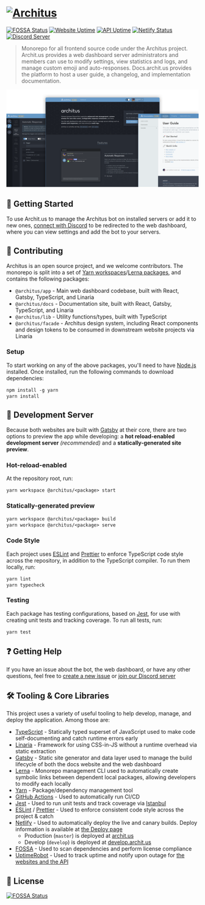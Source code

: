 <h1><a href="https://archit.us/"><img alt="Architus" width="340" src="https://raw.githubusercontent.com/architus/archit.us/develop/.shared/readme-logo.svg" /></a></h1>

[![FOSSA Status](https://app.fossa.com/api/projects/git%2Bgithub.com%2Farchitus%2Farchit.us.svg?type=shield)](https://app.fossa.com/projects/git%2Bgithub.com%2Farchitus%2Farchit.us?ref=badge_shield) [![Website Uptime](https://img.shields.io/uptimerobot/ratio/7/m782992402-55108abd64186f416df0be18.svg?label=website%20uptime)](https://status.archit.us/) [![API Uptime](https://img.shields.io/uptimerobot/ratio/7/m782992399-3443671051db8aeaecfe7434.svg?label=API%20uptime)](https://status.archit.us/) [![Netlify Status](https://api.netlify.com/api/v1/badges/bbdc33fe-8cac-4466-beaa-97ea193d92f9/deploy-status)](https://app.netlify.com/sites/architus/deploys)  [![Discord Server](https://img.shields.io/discord/607637793107345431?color=7289DA&logo=discord&logoColor=white)](https://discord.gg/FpyhED)

> Monorepo for all frontend source code under the Architus project. Archit.us provides a web dashboard server administrators and members can use to modify settings, view statistics and logs, and manage custom emoji and auto-responses. Docs.archit.us provides the platform to host a user guide, a changelog, and implementation documentation.

[![Web dashboard](./.shared/readme-thumbnail.png)](https://archit.us/app)

## 🚀 Getting Started

To use Archit.us to manage the Architus bot on installed servers or add it to new ones, [connect with Discord](https://api.archit.us/session/login) to be redirected to the web dashboard, where you can view settings and add the bot to your servers.

## 💁 Contributing

Architus is an open source project, and we welcome contributors. The monorepo is split into a set of [Yarn workspaces](https://classic.yarnpkg.com/en/docs/workspaces/)/[Lerna packages](https://lerna.js.org/), and contains the following packages:

- `@architus/app` - Main web dashboard codebase, built with React, Gatsby, TypeScript, and Linaria
- `@architus/docs` - Documentation site, built with React, Gatsby, TypeScript, and Linaria
- `@architus/lib` - Utility functions/types, built with TypeScript
- `@architus/facade` - Architus design system, including React components and design tokens to be consumed in downstream website projects via Linaria

### Setup

To start working on any of the above packages, you'll need to have [Node.js](https://nodejs.org/en/download/) installed. Once installed, run the following commands to download dependencies:

```console
npm install -g yarn
yarn install
```

## 📡 Development Server

Because both websites are built with [Gatsby](https://gatsbyjs.org) at their core, there are two options to preview the app while developing: a **hot reload-enabled development server** *(recommended)* and a **statically-generated site preview**.

### Hot-reload-enabled

At the repository root, run:

```console
yarn workspace @architus/<package> start
```

### Statically-generated preview

```console
yarn workspace @architus/<package> build
yarn workspace @architus/<package> serve
```

### Code Style

Each project uses [ESLint](https://eslint.org/) and [Prettier](https://prettier.io/) to enforce TypeScript code style across the repository, in addition to the TypeScript compiler. To run them locally, run:

```console
yarn lint
yarn typecheck
```

### Testing

Each package has testing configurations, based on [Jest](https://jestjs.io/), for use with creating unit tests and tracking coverage. To run all tests, run:

```console
yarn test
```

## ❓ Getting Help

If you have an issue about the bot, the web dashboard, or have any other questions, feel free to [create a new issue](https://github.com/architus/archit.us/issues/new) or [join our Discord server](https://discord.gg/FpyhED)

## 🛠 Tooling & Core Libraries

This project uses a variety of useful tooling to help develop, manage, and deploy the application. Among those are:

- [TypeScript](https://www.typescriptlang.org/) - Statically typed superset of JavaScript used to make code self-documenting and catch runtime errors early
- [Linaria](https://github.com/callstack/linaria) - Framework for using CSS-in-JS without a runtime overhead via static extraction
- [Gatsby](https://gatsbyjs.org) - Static site generator and data layer used to manage the build lifecycle of both the docs website and the web dashboard
- [Lerna](https://lerna.js.org/) - Monorepo management CLI used to automatically create symbolic links between dependent local packages, allowing developers to modify each locally
- [Yarn](https://yarnpkg.com/) - Package/dependency management tool
- [GitHub Actions](https://github.com/features/actions) - Used to automatically run CI/CD
- [Jest](https://jestjs.io/) - Used to run unit tests and track coverage via [Istanbul](https://istanbul.js.org/)
- [ESLint](https://eslint.org/) / [Prettier](https://prettier.io/) - Used to enforce consistent code style across the project & catch
- [Netlify](https://www.netlify.com/) - Used to automatically deploy the live and canary builds. Deploy information is available at [the Deploy page](https://app.netlify.com/sites/architus/deploys)
  - Production (`master`) is deployed at [archit.us](https://archit.us/)
  - Develop (`develop`) is deployed at [develop.archit.us](https://develop.archit.us/)
- [FOSSA](https://fossa.com/) - Used to scan dependencies and perform license compliance
- [UptimeRobot](uptimerobot.com) - Used to track uptime and notify upon outage for [the websites and the API](https://status.archit.us/)

## 📜 License

[![FOSSA Status](https://app.fossa.io/api/projects/git%2Bgithub.com%2Farchitus%2Farchit.us.svg?type=large)](https://app.fossa.io/projects/git%2Bgithub.com%2Farchitus%2Farchit.us?ref=badge_large)
